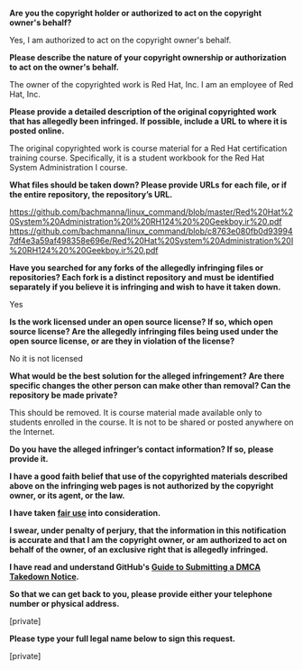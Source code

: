 **Are you the copyright holder or authorized to act on the copyright owner's behalf?**

Yes, I am authorized to act on the copyright owner's behalf.

**Please describe the nature of your copyright ownership or authorization to act on the owner's behalf.**

The owner of the copyrighted work is Red Hat, Inc. I am an employee of Red Hat, Inc.

**Please provide a detailed description of the original copyrighted work that has allegedly been infringed. If possible, include a URL to where it is posted online.**

The original copyrighted work is course material for a Red Hat certification training course. Specifically, it is a student workbook for the Red Hat System Administration I course.

**What files should be taken down? Please provide URLs for each file, or if the entire repository, the repository’s URL.**

https://github.com/bachmanna/linux_command/blob/master/Red%20Hat%20System%20Administration%20I%20RH124%20%20Geekboy.ir%20.pdf  
https://github.com/bachmanna/linux_command/blob/c8763e080fb0d939947df4e3a59af498358e696e/Red%20Hat%20System%20Administration%20I%20RH124%20%20Geekboy.ir%20.pdf

**Have you searched for any forks of the allegedly infringing files or repositories? Each fork is a distinct repository and must be identified separately if you believe it is infringing and wish to have it taken down.**

Yes

**Is the work licensed under an open source license? If so, which open source license? Are the allegedly infringing files being used under the open source license, or are they in violation of the license?**

No it is not licensed

**What would be the best solution for the alleged infringement? Are there specific changes the other person can make other than removal? Can the repository be made private?**

This should be removed. It is course material made available only to students enrolled in the course. It is not to be shared or posted anywhere on the Internet.

**Do you have the alleged infringer’s contact information? If so, please provide it.**

**I have a good faith belief that use of the copyrighted materials described above on the infringing web pages is not authorized by the copyright owner, or its agent, or the law.**

**I have taken <a href="https://www.lumendatabase.org/topics/22">fair use</a> into consideration.**

**I swear, under penalty of perjury, that the information in this notification is accurate and that I am the copyright owner, or am authorized to act on behalf of the owner, of an exclusive right that is allegedly infringed.**

**I have read and understand GitHub's <a href="https://help.github.com/articles/guide-to-submitting-a-dmca-takedown-notice/">Guide to Submitting a DMCA Takedown Notice</a>.**

**So that we can get back to you, please provide either your telephone number or physical address.**

[private]

**Please type your full legal name below to sign this request.**

[private]
